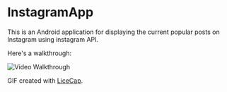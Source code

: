 # InstagramApp 

This is an Android  application for displaying the current popular posts on Instagram using instagram API.


 
Here's a walkthrough:

<img src='http://i.imgur.com/3u58Sw6.gif?1' title='Video Walkthrough' width='' alt='Video Walkthrough' />


GIF created with [LiceCap](http://www.cockos.com/licecap/).
